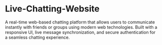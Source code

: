 # Live-Chatting-Website
A real-time web-based chatting platform that allows users to communicate instantly with friends or groups using modern web technologies. Built with a responsive UI, live message synchronization, and secure authentication for a seamless chatting experience.
